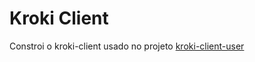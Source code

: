 # Kroki Client 

Constroi o kroki-client usado no projeto [kroki-client-user](https://github.com/luizgsbraz/kroki-client-user)
